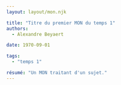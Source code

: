 ```yaml
---
layout: layout/mon.njk

title: "Titre du premier MON du temps 1"
authors:
  - Alexandre Beyaert

date: 1970-09-01

tags: 
  - "temps 1"

résumé: "Un MON traitant d'un sujet."
---
```

